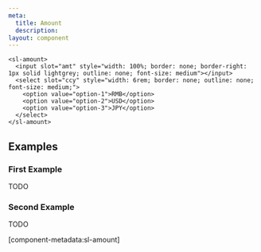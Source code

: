 ```yaml
---
meta:
  title: Amount
  description:
layout: component
---
```


```html:preview
<sl-amount>
  <input slot="amt" style="width: 100%; border: none; border-right: 1px solid lightgrey; outline: none; font-size: medium"></input>
  <select slot="ccy" style="width: 6rem; border: none; outline: none; font-size: medium;">
    <option value="option-1">RMB</option>
    <option value="option-2">USD</option>
    <option value="option-3">JPY</option>
  </select>
</sl-amount>
```

## Examples

### First Example

TODO

### Second Example

TODO

[component-metadata:sl-amount]
